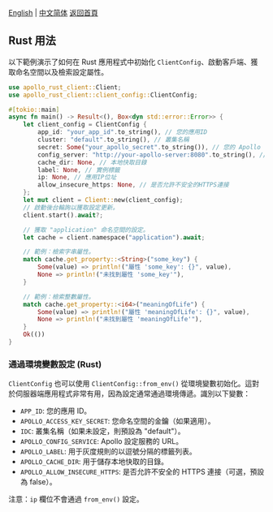 [English](../en/Rust-Usage.md) | [中文简体](../zh-CN/Rust-Usage.md)
[返回首頁](Home.md)

## Rust 用法

以下範例演示了如何在 Rust 應用程式中初始化 `ClientConfig`、啟動客戶端、獲取命名空間以及檢索設定屬性。

```rust
use apollo_rust_client::Client;
use apollo_rust_client::client_config::ClientConfig;

#[tokio::main]
async fn main() -> Result<(), Box<dyn std::error::Error>> {
    let client_config = ClientConfig {
        app_id: "your_app_id".to_string(), // 您的應用ID
        cluster: "default".to_string(), // 叢集名稱
        secret: Some("your_apollo_secret".to_string()), // 您的 Apollo 金鑰
        config_server: "http://your-apollo-server:8080".to_string(), // 設定伺服器位址
        cache_dir: None, // 本地快取目錄
        label: None, // 實例標籤
        ip: None, // 應用IP位址
        allow_insecure_https: None, // 是否允許不安全的HTTPS連接
    };
    let mut client = Client::new(client_config);
    // 啟動後台輪詢以獲取設定更新。
    client.start().await?;

    // 獲取 "application" 命名空間的設定。
    let cache = client.namespace("application").await;

    // 範例：檢索字串屬性。
    match cache.get_property::<String>("some_key") {
        Some(value) => println!("屬性 'some_key': {}", value),
        None => println!("未找到屬性 'some_key'"),
    }

    // 範例：檢索整數屬性。
    match cache.get_property::<i64>("meaningOfLife") {
        Some(value) => println!("屬性 'meaningOfLife': {}", value),
        None => println!("未找到屬性 'meaningOfLife'"),
    }
    Ok(())
}
```

### 通過環境變數設定 (Rust)

`ClientConfig` 也可以使用 `ClientConfig::from_env()` 從環境變數初始化。這對於伺服器端應用程式非常有用，因為設定通常通過環境傳遞。識別以下變數：

- `APP_ID`: 您的應用 ID。
- `APOLLO_ACCESS_KEY_SECRET`: 您命名空間的金鑰（如果適用）。
- `IDC`: 叢集名稱（如果未設定，則預設為 "default"）。
- `APOLLO_CONFIG_SERVICE`: Apollo 設定服務的 URL。
- `APOLLO_LABEL`: 用于灰度規則的以逗號分隔的標籤列表。
- `APOLLO_CACHE_DIR`: 用于儲存本地快取的目錄。
- `APOLLO_ALLOW_INSECURE_HTTPS`: 是否允許不安全的 HTTPS 連接（可選，預設為 false）。

注意：`ip` 欄位不會通過 `from_env()` 設定。
